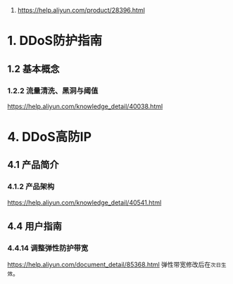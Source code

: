 1. https://help.aliyun.com/product/28396.html

# 1. DDoS防护指南
## 1.2 基本概念
### 1.2.2 流量清洗、黑洞与阈值
https://help.aliyun.com/knowledge_detail/40038.html
# 4. DDoS高防IP 
## 4.1 产品简介 
### 4.1.2 产品架构
https://help.aliyun.com/knowledge_detail/40541.html
## 4.4 用户指南 
### 4.4.14 调整弹性防护带宽
https://help.aliyun.com/document_detail/85368.html
弹性带宽修改后在`次日生效`。